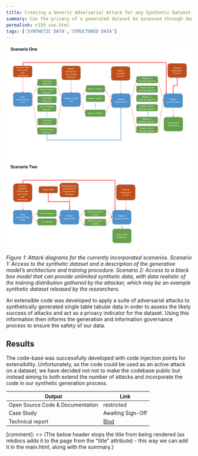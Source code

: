 ```yaml
---
title: Creating a Generic Adversarial Attack for any Synthetic Dataset
summary: Can the privacy of a generated dataset be assessed through downstream adversarial attacks to highlight the risk of re-identification
permalink: c339_sas.html
tags: ['SYNTHETIC DATA','STRUCTURED DATA']
---
```


![](../images/sas.png)

*Figure 1: Attack diagrams for the currently incorporated scenarios. Scenario 1: Access to the synthetic dataset and a description of the generative model’s architecture and training procedure. Scenario 2: Access to a black box model that can provide unlimited synthetic data, with data realistic of the training distribution gathered by the attacker, which may be an example synthetic dataset released by the researchers.*

An extensible code was developed to apply a suite of adversarial attacks to synthetically generated single table tabular data in order to assess the likely success of attacks and act as a privacy indicator for the dataset.  Using this information then informs the generation and information governance process to ensure the safety of our data.

## Results

The code-base was successfully developed with code injection points for extensibility.  Unfortunately, as the code could be used as an active attack on a dataset, we have decided not not to make the codebase public but instead aiming to both extend the number of attacks and incorporate the code in our synthetic generation process.

| Output | Link |
| ---- | ---- |
| Open Source Code & Documentation | restricted |
| Case Study | Awaiting Sign-Off |
| Technical report | [Blod](https://nhsx.github.io/AnalyticsUnit/SynthAdvSuite.html) |

[comment]: <> (The below header stops the title from being rendered (as mkdocs adds it to the page from the "title" attribute) - this way we can add it in the main.html, along with the summary.)
#
